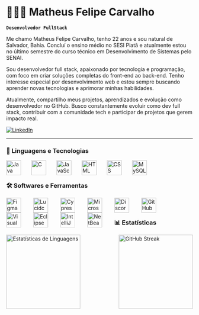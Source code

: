 
# 👨🏻‍💻 Matheus Felipe Carvalho

**`Desenvolvedor FullStack`**

Me chamo Matheus Felipe Carvalho, tenho 22 anos e sou natural de Salvador, Bahia. Concluí o ensino médio no SESI Piatã e atualmente estou no último semestre do curso técnico em Desenvolvimento de Sistemas pelo SENAI.

Sou desenvolvedor full stack, apaixonado por tecnologia e programação, com foco em criar soluções completas do front-end ao back-end. Tenho interesse especial por desenvolvimento web e estou sempre buscando aprender novas tecnologias e aprimorar minhas habilidades.

Atualmente, compartilho meus projetos, aprendizados e evolução como desenvolvedor no GitHub. Busco constantemente evoluir como dev full stack, contribuir com a comunidade tech e participar de projetos que gerem impacto real.

<p align="left">
  <a href="https://www.linkedin.com/in/matheusfelipecarvalho-souza/" target="_blank">
    <img 
      alt="LinkedIn" 
      title="Conecte-se comigo no LinkedIn" 
      src="https://img.shields.io/badge/LinkedIn-Conecte--se%20comigo-blue?style=for-the-badge&logo=linkedin&logoColor=white&labelColor=0A66C2"
    />
  </a>
</p>

---

### 🤖 Linguagens e Tecnologias
<img 
    align="left" 
    alt="Java" 
    title="Java" 
    width="40px" 
    style="padding-right: 25px;" 
    src="https://cdn.jsdelivr.net/gh/devicons/devicon@latest/icons/java/java-original.svg" 
/>
<img 
    align="left" 
    alt="C" 
    title="C" 
    width="40px" 
    style="padding-right: 25px;" 
    src="https://cdn.jsdelivr.net/gh/devicons/devicon@latest/icons/c/c-original.svg" 
/>
<img 
    align="left" 
    alt="JavaScript" 
    title="JavaScript"
    width="40px" 
    style="padding-right: 25px;" 
    src="https://cdn.jsdelivr.net/gh/devicons/devicon@latest/icons/javascript/javascript-original.svg" 
/>
<img 
    align="left" 
    alt="HTML"
    title="HTML" 
    width="40px" 
    style="padding-right: 25px;" 
    src="https://cdn.jsdelivr.net/gh/devicons/devicon@latest/icons/html5/html5-original.svg" 
/>
<img 
    align="left" 
    alt="CSS" 
    title="CSS"
    width="40px" 
    style="padding-right: 25px;" 
    src="https://cdn.jsdelivr.net/gh/devicons/devicon@latest/icons/css3/css3-original.svg" 
/>
<img 
    align="left" 
    alt="MySQL" 
    title="MySQL"
    width="40px" 
    style="padding-right: 25px;" 
    src="https://cdn.jsdelivr.net/gh/devicons/devicon@latest/icons/mysql/mysql-original.svg" 
/>

<br/>
<br/>

### 🛠️ Softwares e Ferramentas

<img 
    align="left" 
    alt="Figma" 
    title="Figma"
    width="40px" 
    style="padding-right: 30px;" 
    src="https://cdn.jsdelivr.net/gh/devicons/devicon/icons/figma/figma-original.svg" 
/>
<img 
    align="left" 
    alt="Lucidchart" 
    title="Lucidchart"
    width="40px" 
    style="padding-right: 30px;" 
    src="https://cdn.productivity.directory/tools/2f7d5938-4427-4f3b-81c1-084f6d5ef70a" 
/>
<img 
    align="left" 
    alt="Cypress" 
    title="Cypress"
    width="40px" 
    style="padding-right: 30px;" 
    src="https://cdn.worldvectorlogo.com/logos/cypress-1.svg" 
/>
<img 
    align="left" 
    alt="Microsoft Office" 
    title="Microsoft Office"
    width="40px" 
    style="padding-right: 30px;" 
    src="https://img.icons8.com/color/512/microsoft-office-2019.png" 
/>

<img 
    align="left" 
    alt="Discord" 
    title="Discord"
    width="40px" 
    style="padding-right: 30px;" 
    src="https://static.cdnlogo.com/logos/d/23/discord-thumb.png" 
/>
<img 
    align="left" 
    alt="GitHub" 
    title="GitHub"
    width="40px" 
    style="padding-right: 30px;" 
    src="https://cdn.jsdelivr.net/gh/devicons/devicon/icons/github/github-original.svg" 
/>
<img 
    align="left" 
    alt="Visual Studio" 
    title="Visual Studio"
    width="40px" 
    style="padding-right: 30px;" 
    src="https://upload.wikimedia.org/wikipedia/commons/thumb/9/9a/Visual_Studio_Code_1.35_icon.svg/2048px-Visual_Studio_Code_1.35_icon.svg.png" 
/>
<img 
    align="left" 
    alt="Eclipse" 
    title="Eclipse"
    width="40px" 
    style="padding-right: 30px;" 
    src="https://cdn.jsdelivr.net/gh/devicons/devicon/icons/eclipse/eclipse-original.svg" 
/>
<img 
    align="left" 
    alt="IntelliJ IDEA" 
    title="IntelliJ IDEA"
    width="40px" 
    style="padding-right: 30px;" 
    src="https://cdn.jsdelivr.net/gh/devicons/devicon/icons/intellij/intellij-original.svg" 
/>
<img 
    align="left" 
    alt="NetBeans" 
    title="NetBeans"
    width="40px" 
    style="padding-right: 30px;" 
    src="https://upload.wikimedia.org/wikipedia/commons/thumb/9/98/Apache_NetBeans_Logo.svg/888px-Apache_NetBeans_Logo.svg.png" 
/>

<br/>
<br/>

### 📊 Estatísticas

<p align="center">
  <div style="display: flex; justify-content: space-between; width: 100%; max-width: 1200px;">
    <img 
      alt="Estatísticas de Linguagens" 
      height="200" 
      src="https://github-readme-stats.vercel.app/api/top-langs/?username=matheusfelipe2003&theme=tokyonight&layout=compact&custom_title=Tecnologias&langs_count=9" 
    />
    <img 
      alt="GitHub Streak" 
      height="200" 
      src="https://github-readme-streak-stats.herokuapp.com/?user=matheusfelipe2003&theme=tokyonight" 
    />
  </div>
</p>

  
